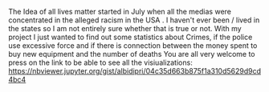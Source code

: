 The Idea of all lives matter started in July when all the medias were concentrated in the alleged racism in the USA . I haven't ever been / lived in the states so I am not entirely sure whether that is true or not. 
With my project I just wanted to find out some statistics about Crimes, if the police use excessive force and if there is connection between the money spent to buy new equipment and the number of deaths
You are all very welcome to press on the link to be able to see all the visiualizations:
https://nbviewer.jupyter.org/gist/albidipri/04c35d663b875f1a310d5629d9cd4bc4

